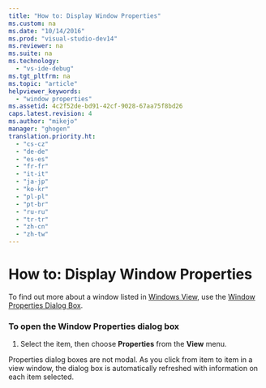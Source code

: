 ```yaml
---
title: "How to: Display Window Properties"
ms.custom: na
ms.date: "10/14/2016"
ms.prod: "visual-studio-dev14"
ms.reviewer: na
ms.suite: na
ms.technology: 
  - "vs-ide-debug"
ms.tgt_pltfrm: na
ms.topic: "article"
helpviewer_keywords: 
  - "window properties"
ms.assetid: 4c2f52de-bd91-42cf-9028-67aa75f8bd26
caps.latest.revision: 4
ms.author: "mikejo"
manager: "ghogen"
translation.priority.ht: 
  - "cs-cz"
  - "de-de"
  - "es-es"
  - "fr-fr"
  - "it-it"
  - "ja-jp"
  - "ko-kr"
  - "pl-pl"
  - "pt-br"
  - "ru-ru"
  - "tr-tr"
  - "zh-cn"
  - "zh-tw"
---
```

# How to: Display Window Properties
To find out more about a window listed in [Windows View](../debugger/windows-view.md), use the [Window Properties Dialog Box](../debugger/window-properties-dialog-box.md).  
  
### To open the Window Properties dialog box  
  
1.  Select the item, then choose **Properties** from the **View** menu.  
  
 Properties dialog boxes are not modal. As you click from item to item in a view window, the dialog box is automatically refreshed with information on each item selected.